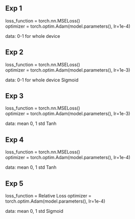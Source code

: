 ## Exp 1
loss_function = torch.nn.MSELoss()  
optimizer = torch.optim.Adam(model.parameters(),
                             lr=1e-4)

data: 0-1 for whole device

## Exp 2
loss_function = torch.nn.MSELoss()  
optimizer = torch.optim.Adam(model.parameters(),
                             lr=1e-3)

data: 0-1 for whole device
Sigmoid

## Exp 3
loss_function = torch.nn.MSELoss()  
optimizer = torch.optim.Adam(model.parameters(),
                             lr=1e-3)

data: mean 0, 1 std
Tanh



## Exp 4
loss_function = torch.nn.MSELoss()  
optimizer = torch.optim.Adam(model.parameters(),
                             lr=1e-4)

data: mean 0, 1 std
Tanh

## Exp 5
loss_function = Relative Loss
optimizer = torch.optim.Adam(model.parameters(),
                             lr=1e-4)

data: mean 0, 1 std
Sigmoid




